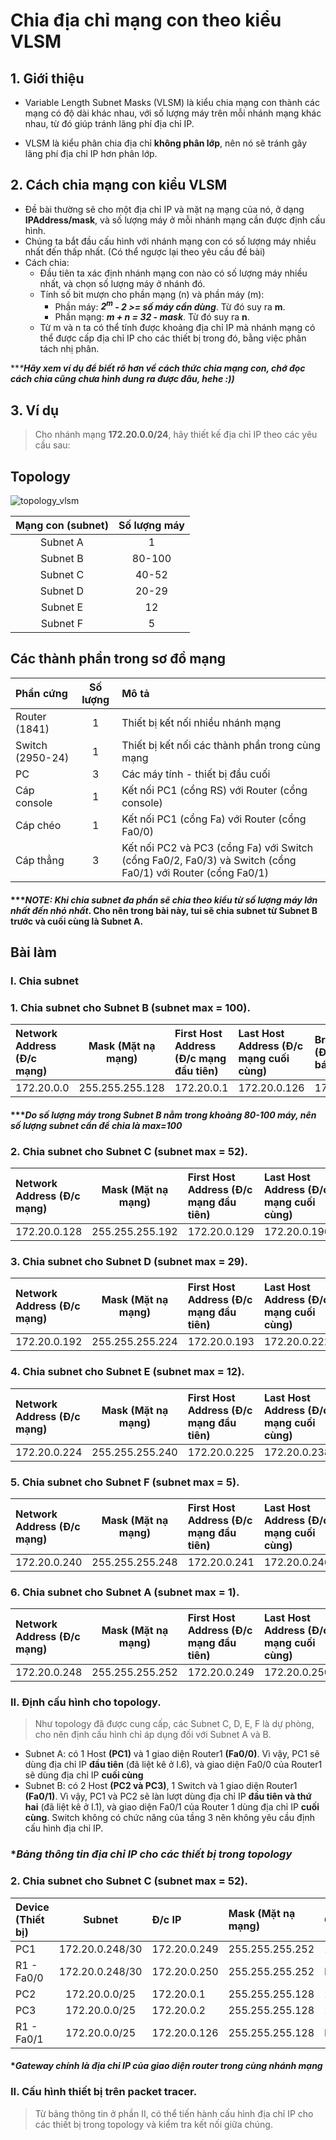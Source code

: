 # **Chia địa chỉ mạng con theo kiểu VLSM**
## **1**. Giới thiệu
- Variable Length Subnet Masks (VLSM) là kiểu chia mạng con thành các mạng có độ dài khác nhau, với số lượng máy trên mỗi nhánh mạng khác nhau, từ đó giúp tránh lãng phí địa chỉ IP.

- VLSM là kiểu phân chia địa chỉ **không phân lớp**, nên nó sẽ tránh gây lãng phí địa chỉ IP hơn phân lớp.

## **2**. Cách chia mạng con kiểu VLSM
- Đề bài thường sẽ cho một địa chỉ IP và mặt nạ mạng của nó, ở dạng **IPAddress/mask**, và số lượng máy ở mỗi nhánh mạng cần được định cấu hình.
- Chúng ta bắt đầu cấu hình với nhánh mạng con có số lượng máy nhiều nhất đến thấp nhất. (Có thể ngược lại theo yêu cầu đề bài)
- Cách chia:
  - Đầu tiên ta xác định nhánh mạng con nào có số lượng máy nhiều nhất, và chọn số lượng máy ở nhánh đó.
  - Tính số bit mượn cho phần mạng (n) và phần máy (m):
    - Phần máy: ***$2^m$ - 2 >= số máy cần dùng***. Từ đó suy ra **m**.
    - Phần mạng: ***m + n = 32 - mask***. Từ đó suy ra **n**.
  - Từ m và n ta có thể tính được khoảng địa chỉ IP mà nhánh mạng có thể được cấp địa chỉ IP cho các thiết bị trong đó, bằng việc phân tách nhị phân.

***\***Hãy xem ví dụ để biết rõ hơn về cách thức chia mạng con, chớ đọc cách chia cũng chưa hình dung ra được đâu, hehe :))***
## **3**. Ví dụ
>Cho nhánh mạng **172.20.0.0/24**, hãy thiết kế địa chỉ IP theo các yêu cầu sau:

## **Topology**
![topology_vlsm](https://user-images.githubusercontent.com/93761311/236967633-9b3602bf-92a1-4fcb-97ea-8d0979bdbf2f.png)

|Mạng con (subnet) | Số lượng máy |
|:----------------:|:------------:|
|Subnet A          |1             |
|Subnet B          |80-100        |
|Subnet C          |40-52         |
|Subnet D          |20-29         |
|Subnet E          |12            |
|Subnet F          |5             |


## **Các thành phần trong sơ đồ mạng**
| Phần cứng         | Số lượng  | Mô tả                             |
| :------------     |:---------:| :-----                            |
| Router (1841)     | 1         |Thiết bị kết nối nhiều nhánh mạng  |
| Switch (2950-24)  | 1         |Thiết bị kết nối các thành phần trong cùng mạng|
| PC                | 3         |Các máy tính - thiết bị đầu cuối   |
| Cáp console       |1          |Kết nối PC1 (cổng RS) với Router (cổng console)|
| Cáp chéo          |1          |Kết nối PC1 (cổng Fa) với Router (cổng Fa0/0) |
| Cáp thẳng         |3          |Kết nối PC2 và PC3 (cổng Fa) với Switch (cổng Fa0/2, Fa0/3) và Switch (cổng Fa0/1) với Router (cổng Fa0/1)  |

#### ****NOTE: Khi chia subnet đa phần sẽ chia theo kiểu từ số lượng máy lớn nhất đến nhỏ nhất*. Cho nên trong bài này, tui sẽ chia subnet từ Subnet B trước và cuối cùng là Subnet A.

## **Bài làm**
### **I. Chia subnet**
### **1. Chia subnet cho Subnet B (subnet max = 100).**
| Network Address (Đ/c mạng)         | Mask (Mặt nạ mạng)  | First Host Address (Đ/c mạng đầu tiên)| Last Host Address (Đ/c mạng cuối cùng)|Broadcast (Đ/c quảng bá)|
| :------------     |:---------:| :-----                            |:---------|:-----
| 172.20.0.0| 255.255.255.128 |172.20.0.1|172.20.0.126|172.20.0.127|
#### ****Do số lượng máy trong Subnet B nằm trong khoảng 80-100 máy, nên số lượng subnet cần để chia là max=100*
### **2. Chia subnet cho Subnet C (subnet max = 52).**
| Network Address (Đ/c mạng)         | Mask (Mặt nạ mạng)  | First Host Address (Đ/c mạng đầu tiên)| Last Host Address (Đ/c mạng cuối cùng)|Broadcast (Đ/c quảng bá)|
| :------------     |:---------:| :-----                            |:---------|:-----
| 172.20.0.128| 255.255.255.192 |172.20.0.129|172.20.0.190|172.20.0.191|
### **3. Chia subnet cho Subnet D (subnet max = 29).**
| Network Address (Đ/c mạng)         | Mask (Mặt nạ mạng)  | First Host Address (Đ/c mạng đầu tiên)| Last Host Address (Đ/c mạng cuối cùng)|Broadcast (Đ/c quảng bá)|
| :------------     |:---------:| :-----                            |:---------|:-----
| 172.20.0.192| 255.255.255.224 |172.20.0.193|172.20.0.222|172.20.0.223|
### **4. Chia subnet cho Subnet E (subnet max = 12).**
| Network Address (Đ/c mạng)         | Mask (Mặt nạ mạng)  | First Host Address (Đ/c mạng đầu tiên)| Last Host Address (Đ/c mạng cuối cùng)|Broadcast (Đ/c quảng bá)|
| :------------     |:---------:| :-----                            |:---------|:-----
| 172.20.0.224| 255.255.255.240 |172.20.0.225|172.20.0.238|172.20.0.239|
### **5. Chia subnet cho Subnet F (subnet max = 5).**
| Network Address (Đ/c mạng)         | Mask (Mặt nạ mạng)  | First Host Address (Đ/c mạng đầu tiên)| Last Host Address (Đ/c mạng cuối cùng)|Broadcast (Đ/c quảng bá)|
| :------------     |:---------:| :-----                            |:---------|:-----
| 172.20.0.240| 255.255.255.248 |172.20.0.241|172.20.0.246|172.20.0.247|
### **6. Chia subnet cho Subnet A (subnet max = 1).**
| Network Address (Đ/c mạng)         | Mask (Mặt nạ mạng)  | First Host Address (Đ/c mạng đầu tiên)| Last Host Address (Đ/c mạng cuối cùng)|Broadcast (Đ/c quảng bá)|
| :------------     |:---------:| :-----                            |:---------|:-----
| 172.20.0.248| 255.255.255.252 |172.20.0.249|172.20.0.250|172.20.0.251|
### **II. Định cấu hình cho topology.**
>Như topology đã được cung cấp, các Subnet C, D, E, F là dự phòng, cho nên định cấu hình chỉ áp dụng đối với Subnet A và B.

- Subnet A: có 1 Host **(PC1)** và 1 giao diện Router1 **(Fa0/0)**. Vì vậy, PC1 sẽ dùng địa chỉ IP **đầu tiên** (đã liệt kê ở I.6), và giao diện Fa0/0 của Router1 sẽ dùng địa chỉ IP **cuối cùng**
- Subnet B: có 2 Host **(PC2 và PC3)**, 1 Switch và 1 giao diện Router1 **(Fa0/1)**. Vì vậy, PC1 và PC2 sẽ làn lượt dùng địa chỉ IP **đầu tiên và thứ hai** (đã liệt kê ở I.1), và giao diện Fa0/1 của Router 1 dùng địa chỉ IP **cuối cùng**. Switch không có chức năng của tầng 3 nên không yêu cầu định cấu hình địa chỉ IP.
### **Bảng thông tin địa chỉ IP cho các thiết bị trong topology*

### **2. Chia subnet cho Subnet C (subnet max = 52).**
|Device (Thiết bị)|Subnet|Đ/c IP| Mask (Mặt nạ mạng)|Gateway|
| :------------     |:---------:| :-----                            |:---------|:-----
|PC1| 172.20.0.248/30 |172.20.0.249|255.255.255.252|172.20.0.250|
|R1 - Fa0/0| 172.20.0.248/30 |172.20.0.250|255.255.255.252|N/A|
|PC2| 172.20.0.0/25 |172.20.0.1|255.255.255.128|172.20.0.126|
|PC3| 172.20.0.0/25 |172.20.0.2|255.255.255.128|172.20.0.126|
|R1 - Fa0/1| 172.20.0.0/25 |172.20.0.126|255.255.255.128|N/A|
#### **Gateway chính là địa chỉ IP của giao diện router trong cùng nhánh mạng*

### **II. Cấu hình thiết bị trên packet tracer.**
>Từ bảng thông tin ở phần II, có thể tiến hành cấu hình địa chỉ IP cho các thiết bị trong topology và kiểm tra kết nối giữa chúng.